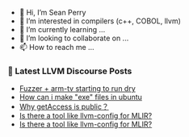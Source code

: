 - 👋 Hi, I’m Sean Perry
- 👀 I’m interested in compilers (c++, COBOL, llvm)
- 🌱 I’m currently learning ...
- 💞️ I’m looking to collaborate on ...
- 📫 How to reach me ...

<!---
s66perry/s66perry is a ✨ special ✨ repository because its `README.md` (this file) appears on your GitHub profile.
You can click the Preview link to take a look at your changes.
--->
### 📕 Latest LLVM Discourse Posts

<!-- DISCOURSE-LLVM:START -->
- [Fuzzer + arm-tv starting to run dry](https://discourse.llvm.org/t/fuzzer-arm-tv-starting-to-run-dry/79021#post_1)
- [How can i make &quot;exe&quot; files in ubuntu](https://discourse.llvm.org/t/how-can-i-make-exe-files-in-ubuntu/79020#post_1)
- [Why getAccess is public？](https://discourse.llvm.org/t/why-getaccess-is-public/78932#post_5)
- [Is there a tool like llvm-config for MLIR?](https://discourse.llvm.org/t/is-there-a-tool-like-llvm-config-for-mlir/79017#post_3)
- [Is there a tool like llvm-config for MLIR?](https://discourse.llvm.org/t/is-there-a-tool-like-llvm-config-for-mlir/79017#post_2)
<!-- DISCOURSE-LLVM:END -->
